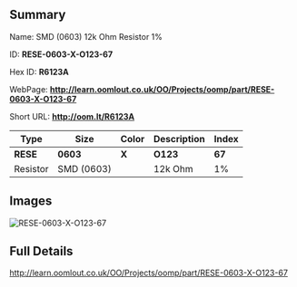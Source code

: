 

## Summary
 
Name:  SMD (0603) 12k Ohm Resistor 1% 

ID: __RESE-0603-X-O123-67__

Hex ID: __R6123A__

WebPage: __http://learn.oomlout.co.uk/OO/Projects/oomp/part/RESE-0603-X-O123-67__

Short URL: __http://oom.lt/R6123A__


| Type   | Size   | Color   | Description   | Index   |    
| ----- | ------   | ------   | -----   | ----   |    
| __RESE__   					| __0603__   					| __X__    						| __O123__    					| __67__ |    
| Resistor		| SMD (0603)	| 		| 12k Ohm	| 1%	|

## Images
![RESE-0603-X-O123-67](http://oomlout.com/oomp-gen/parts/RESE-0603-X-O123-67/RESE-0603-X-O123-67_420.jpg)

## Full Details

 http://learn.oomlout.co.uk/OO/Projects/oomp/part/RESE-0603-X-O123-67

